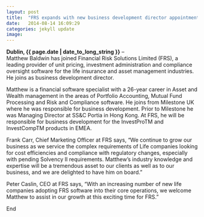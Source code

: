 ```yaml
---
layout: post
title:  "FRS expands with new business development director appointment in the UK"
date:   2014-08-14 16:09:29
categories: jekyll update
image: 
---
```




**Dublin, {{ page.date | date_to_long_string }}**  –  
Matthew Baldwin has joined Financial Risk Solutions Limited (FRS), a leading provider of unit pricing, investment administration and compliance oversight software for the life insurance and asset management industries. He joins as business development director. 

Matthew is a financial software specialist with a 26-year career in Asset and Wealth management in the areas of Portfolio Accounting, Mutual Fund Processing and Risk and Compliance software. He joins from Milestone UK where he was responsible for business development.  Prior to Milestone he was Managing Director at SS&C Portia in Hong Kong.  At FRS, he will be responsible for business development for the InvestProTM and InvestCompTM products in EMEA.

Frank Carr, Chief Marketing Officer at FRS says, “We continue to grow our business as we service the complex requirements of Life companies looking for cost efficiencies and compliance with regulatory changes, especially with pending Solvency II requirements.  Matthew’s industry knowledge and expertise will be a tremendous asset to our clients as well as to our business, and we are delighted to have him on board.”

Peter Caslin, CEO at FRS says, “With an increasing number of new life companies adopting FRS software into their core operations, we welcome Matthew to assist in our growth at this exciting time for FRS.”

End
 

